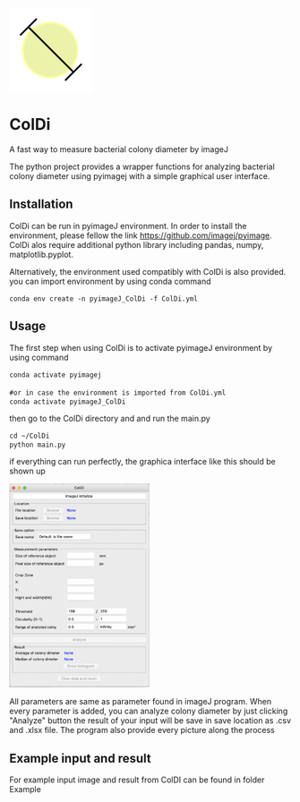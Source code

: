 <img src="https://github.com/PandoraArc/ColDi/blob/main/ColDi/ColDi_logo.png" width="150">

# ColDi
A fast way to measure bacterial colony diameter by imageJ


The python project provides a wrapper functions for analyzing bacterial colony diameter using pyimagej with a simple graphical user interface.

## Installation
ColDi can be run in pyimageJ environment. In order to install the environment, please fellow the link https://github.com/imagej/pyimage.
ColDi alos require additional python library including pandas, numpy, matplotlib.pyplot.

Alternatively, the environment used compatibly with ColDi is also provided. you can import environment by using conda command

```
conda env create -n pyimageJ_ColDi -f ColDi.yml
```

## Usage
The first step when using ColDi is to activate pyimageJ environment by using command 

```
conda activate pyimagej

#or in case the environment is imported from ColDi.yml
conda activate pyimageJ_ColDi
```

then go to the ColDi directory and and run the main.py

```
cd ~/ColDi
python main.py
```
if everything can run perfectly, the graphica interface like this should be shown up

<img src="https://github.com/PandoraArc/ColDi/blob/main/ColDi_userinterface.png" width="250">

All parameters are same as parameter found in imageJ program. When every parameter is added, you can analyze colony diameter by just clicking "Analyze" button
the result of your input will be save in save location as .csv and .xlsx file. The program also provide every picture along the process

## Example input and result

For example input image and result from ColDI can be found in folder Example
